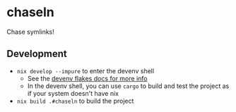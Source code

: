# chaseln
Chase symlinks!

## Development
- `nix develop --impure` to enter the devenv shell
    - See the [devenv flakes docs for more info](https://devenv.sh/guides/using-with-flakes/)
    - In the devenv shell, you can use `cargo` to build and test the project as if your system doesn't have nix
- `nix build .#chaseln` to build the project